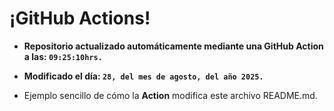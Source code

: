 # ¡GitHub Actions!
* **Repositorio actualizado automáticamente mediante una GitHub Action a las: `09:25:10hrs.`**
* **Modificado el día: `28, del mes de agosto, del año 2025.`**

* Ejemplo sencillo de cómo la **Action** modifica este archivo README.md.
